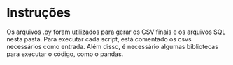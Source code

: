 # Instruções
Os arquivos .py foram utilizados para gerar os CSV finais e os arquivos SQL nesta pasta.
Para executar cada script, está comentado os csvs necessários como entrada. Além disso, é necessário
algumas bibliotecas para executar o código, como o pandas.
